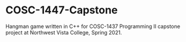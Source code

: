 # COSC-1447-Capstone
Hangman game written in C++ for COSC-1437 Programming II capstone project at Northwest Vista College, Spring 2021.
